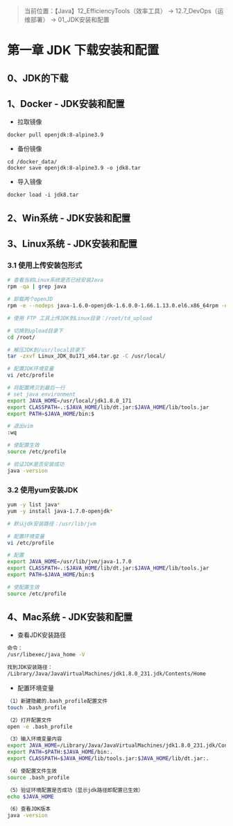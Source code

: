 > 当前位置：【Java】12_EfficiencyTools（效率工具） -> 12.7_DevOps（运维部署） ->  01_JDK安装和配置



# 第一章 JDK 下载安装和配置

## 0、JDK的下载



## 1、Docker - JDK安装和配置

- 拉取镜像

```shell
docker pull openjdk:8-alpine3.9 
```

- 备份镜像

```shell
cd /docker_data/
docker save openjdk:8-alpine3.9 -o jdk8.tar 
```

- 导入镜像

```shell
docker load -i jdk8.tar
```



## 2、Win系统 -  JDK安装和配置





## 3、Linux系统 -  JDK安装和配置

### 3.1 使用上传安装包形式

```bash
# 查看当前Linux系统是否已经安装Java
rpm -qa | grep java

# 卸载两个openJD
rpm -e --nodeps java-1.6.0-openjdk-1.6.0.0-1.66.1.13.0.el6.x86_64rpm -e --nodeps java-1.7.0-openjdk-1.7.0.45-2.4.3.3.el6.x86_64

# 使用 FTP 工具上传JDK到Linux目录：/root/td_upload

# 切换到upload目录下
cd /root/

# 解压JDK到/usr/local目录下
tar -zxvf Linux_JDK_8u171_x64.tar.gz -C /usr/local/

# 配置JDK环境变量
vi /etc/profile

# 将配置拷贝到最后一行
# set java environment
export JAVA_HOME=/usr/local/jdk1.8.0_171
export CLASSPATH=.:$JAVA_HOME/lib/dt.jar:$JAVA_HOME/lib/tools.jar
export PATH=$JAVA_HOME/bin:$

# 退出vim
:wq

# 使配置生效
source /etc/profile

# 验证JDK是否安装成功
java -version
```



### 3.2 使用yum安装JDK

```bash
yum -y list java*
yum -y install java-1.7.0-openjdk*

# 默认jdk安装路径：/usr/lib/jvm

# 配置环境变量
vi /etc/profile

# 配置
export JAVA_HOME=/usr/lib/jvm/java-1.7.0
export CLASSPATH=.:$JAVA_HOME/lib/dt.jar:$JAVA_HOME/lib/tools.jar
export PATH=$JAVA_HOME/bin:$

# 使配置生效
source /etc/profile
```



## 4、Mac系统 -  JDK安装和配置

- 查看JDK安装路径

```sh
命令：
/usr/libexec/java_home -V

找到JDK安装路径：
/Library/Java/JavaVirtualMachines/jdk1.8.0_231.jdk/Contents/Home
```

- 配置环境变量

```sh
（1）新建隐藏的.bash_profile配置文件
touch .bash_profile

（2）打开配置文件
open -e .bash_profile

（3）输入环境变量内容
export JAVA_HOME=/Library/Java/JavaVirtualMachines/jdk1.8.0_231.jdk/Contents/Home
export PATH=$PATH:$JAVA_HOME/bin:.
export CLASSPATH=$JAVA_HOME/lib/tools.jar:$JAVA_HOME/lib/dt.jar:.

（4）使配置文件生效
source .bash_profile

（5）验证环境配置是否成功（显示jdk路径即配置已生效）
echo $JAVA_HOME

（6）查看JDK版本
java -version
```

